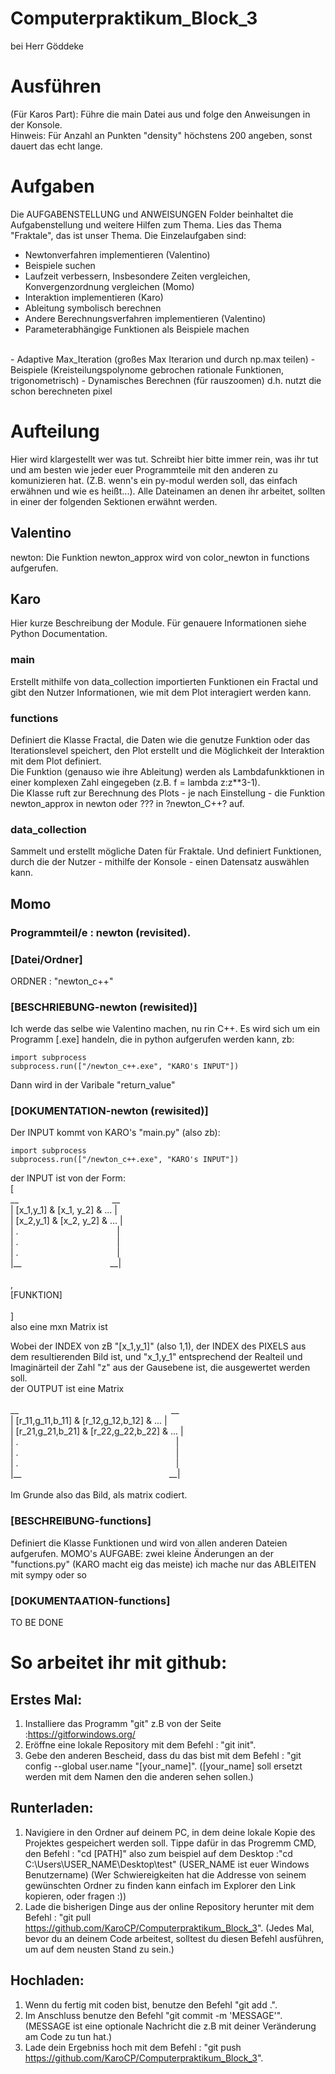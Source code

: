 # Computerpraktikum_Block_3
bei Herr Göddeke
# Ausführen
(Für Karos Part): Führe die main Datei aus und folge den Anweisungen in der Konsole. <br>
Hinweis: Für Anzahl an Punkten "density" höchstens 200 angeben, sonst dauert das echt lange.
# Aufgaben
Die AUFGABENSTELLUNG und ANWEISUNGEN Folder beinhaltet die Aufgabenstellung und weitere Hilfen zum Thema. Lies das Thema "Fraktale", das ist unser Thema. Die Einzelaufgaben sind:
- Newtonverfahren implementieren (Valentino)
- Beispiele suchen 
- Laufzeit verbessern, Insbesondere Zeiten vergleichen, Konvergenzordnung vergleichen (Momo)
- Interaktion implementieren (Karo)
- Ableitung symbolisch berechnen
- Andere Berechnungsverfahren implementieren (Valentino)
- Parameterabhängige Funktionen als Beispiele machen
<br>
- Adaptive Max_Iteration (großes Max Iterarion und durch np.max teilen)
- Beispiele (Kreisteilungspolynome gebrochen rationale Funktionen, trigonometrisch)
- Dynamisches Berechnen (für rauszoomen) d.h. nutzt die schon berechneten pixel 

# Aufteilung
Hier wird klargestellt wer was tut. Schreibt hier bitte immer rein, was ihr tut und am besten wie jeder euer Programmteile mit den anderen zu komunizieren hat. (Z.B. wenn's ein py-modul werden soll, das einfach erwähnen und wie es heißt...). Alle Dateinamen an denen ihr arbeitet, sollten in einer der folgenden Sektionen erwähnt werden.

## Valentino
newton: Die Funktion newton_approx wird von color_newton in functions aufgerufen.

## Karo
Hier kurze Beschreibung der Module. Für genauere Informationen siehe Python Documentation.
### main
Erstellt mithilfe von data_collection importierten Funktionen ein Fractal und gibt den Nutzer Informationen, wie mit dem Plot interagiert werden kann.
### functions
Definiert die Klasse Fractal, die Daten wie die genutze Funktion oder das Iterationslevel speichert, den Plot erstellt und die Möglichkeit der Interaktion mit dem Plot definiert.<br>
Die Funktion (genauso wie ihre Ableitung) werden als Lambdafunkktionen in einer komplexen Zahl eingegeben (z.B. f = lambda z:z**3-1).<br>
Die Klasse ruft zur Berechnung des Plots - je nach Einstellung - die Funktion newton_approx in newton oder ??? in ?newton_C++? auf.
### data_collection
Sammelt und erstellt mögliche Daten für Fraktale. Und definiert Funktionen, durch die der Nutzer - mithilfe der Konsole - einen Datensatz auswählen kann.

## Momo
### Programmteil/e : newton (revisited).
### [Datei/Ordner]
ORDNER : "newton_c++"
### [BESCHRIEBUNG-newton (rewisited)]	
Ich werde das selbe wie Valentino machen, nu rin C++. Es wird sich um ein Programm [.exe] handeln, die in python aufgerufen werden kann, zb:
```
import subprocess
subprocess.run(["/newton_c++.exe", "KARO's INPUT"])
```
Dann wird in der Varibale "return_value"
### [DOKUMENTATION-newton (rewisited)]
Der INPUT kommt von KARO's "main.py" (also zb):
```
import subprocess
subprocess.run(["/newton_c++.exe", "KARO's INPUT"])
```
der INPUT ist von der Form:
 <br>[
 <br>
__ &nbsp;&nbsp;&nbsp;&nbsp;&nbsp;&nbsp;&nbsp;&nbsp;&nbsp;&nbsp;&nbsp;&nbsp;&nbsp;&nbsp;&nbsp;&nbsp;&nbsp;&nbsp;&nbsp;&nbsp;&nbsp;&nbsp;&nbsp;&nbsp;&nbsp;&nbsp;&nbsp;&nbsp;&nbsp;&nbsp;&nbsp;&nbsp;&nbsp;&nbsp;&nbsp;&nbsp; __ <br>
| [x_1,y_1] & [x_1, y_2] & ...   | <br>
| [x_2,y_1] & [x_2, y_2] & ...   | <br>
| . &nbsp;&nbsp;&nbsp;&nbsp;&nbsp;&nbsp;&nbsp;&nbsp;&nbsp;&nbsp;&nbsp;&nbsp;&nbsp;&nbsp;&nbsp;&nbsp;&nbsp;&nbsp;&nbsp;&nbsp;&nbsp;&nbsp;&nbsp;&nbsp;&nbsp;&nbsp;&nbsp;&nbsp;&nbsp;&nbsp;&nbsp;&nbsp;&nbsp;&nbsp;&nbsp;&nbsp;&nbsp;&nbsp;	| <br>
| . &nbsp;&nbsp;&nbsp;&nbsp;&nbsp;&nbsp;&nbsp;&nbsp;&nbsp;&nbsp;&nbsp;&nbsp;&nbsp;&nbsp;&nbsp;&nbsp;&nbsp;&nbsp;&nbsp;&nbsp;&nbsp;&nbsp;&nbsp;&nbsp;&nbsp;&nbsp;&nbsp;&nbsp;&nbsp;&nbsp;&nbsp;&nbsp;&nbsp;&nbsp;&nbsp;&nbsp;&nbsp;&nbsp;	| <br>
| . &nbsp;&nbsp;&nbsp;&nbsp;&nbsp;&nbsp;&nbsp;&nbsp;&nbsp;&nbsp;&nbsp;&nbsp;&nbsp;&nbsp;&nbsp;&nbsp;&nbsp;&nbsp;&nbsp;&nbsp;&nbsp;&nbsp;&nbsp;&nbsp;&nbsp;&nbsp;&nbsp;&nbsp;&nbsp;&nbsp;&nbsp;&nbsp;&nbsp;&nbsp;&nbsp;&nbsp;&nbsp;&nbsp;	| <br>
|__ &nbsp;&nbsp;&nbsp;&nbsp;&nbsp;&nbsp;&nbsp;&nbsp;&nbsp;&nbsp;&nbsp;&nbsp;&nbsp;&nbsp;&nbsp;&nbsp;&nbsp;&nbsp;&nbsp;&nbsp;&nbsp;&nbsp;&nbsp;&nbsp;&nbsp;&nbsp;&nbsp;&nbsp;&nbsp;&nbsp;&nbsp;&nbsp;&nbsp;&nbsp;      __| <br>
 <br>
, <br>
[FUNKTION]
 <br>
 <br>] <br>
also eine mxn Matrix ist  <br>

Wobei der INDEX von zB "[x_1,y_1]" (also 1,1), der INDEX des PIXELS aus dem resultierenden Bild ist, und "x_1,y_1" entsprechend der Realteil und Imaginärteil der Zahl "z" aus der Gausebene ist, die ausgewertet werden soll.
<br>
der OUTPUT ist eine Matrix <br>
 <br>
__ &nbsp;&nbsp;&nbsp;&nbsp;&nbsp;&nbsp;&nbsp;&nbsp;&nbsp;&nbsp;&nbsp;&nbsp;&nbsp;&nbsp;&nbsp;&nbsp;&nbsp;&nbsp;&nbsp;&nbsp;&nbsp;&nbsp;&nbsp;&nbsp;&nbsp;&nbsp;&nbsp;&nbsp;&nbsp;&nbsp;&nbsp;&nbsp;&nbsp;&nbsp;&nbsp;&nbsp;&nbsp;&nbsp;&nbsp;&nbsp;&nbsp;&nbsp;&nbsp;&nbsp;&nbsp;&nbsp;&nbsp;&nbsp;&nbsp;&nbsp;&nbsp;&nbsp;&nbsp;&nbsp;&nbsp;&nbsp;&nbsp;&nbsp;&nbsp;&nbsp; __ <br>
| [r_11,g_11,b_11] & [r_12,g_12,b_12] & ...   | <br>
| [r_21,g_21,b_21] & [r_22,g_22,b_22] & ...   | <br>
| . &nbsp;&nbsp;&nbsp;&nbsp;&nbsp;&nbsp;&nbsp;&nbsp;&nbsp;&nbsp;&nbsp;&nbsp;&nbsp;&nbsp;&nbsp;&nbsp;&nbsp;&nbsp;&nbsp;&nbsp;&nbsp;&nbsp;&nbsp;&nbsp;&nbsp;&nbsp;&nbsp;&nbsp;&nbsp;&nbsp;&nbsp;&nbsp;&nbsp;&nbsp;&nbsp;&nbsp;&nbsp;&nbsp;&nbsp;&nbsp;&nbsp;&nbsp;&nbsp;&nbsp;&nbsp;&nbsp;&nbsp;&nbsp;&nbsp;&nbsp;&nbsp;&nbsp;&nbsp;&nbsp;&nbsp;&nbsp;&nbsp;&nbsp;&nbsp;&nbsp;&nbsp;&nbsp;	| <br>
| . &nbsp;&nbsp;&nbsp;&nbsp;&nbsp;&nbsp;&nbsp;&nbsp;&nbsp;&nbsp;&nbsp;&nbsp;&nbsp;&nbsp;&nbsp;&nbsp;&nbsp;&nbsp;&nbsp;&nbsp;&nbsp;&nbsp;&nbsp;&nbsp;&nbsp;&nbsp;&nbsp;&nbsp;&nbsp;&nbsp;&nbsp;&nbsp;&nbsp;&nbsp;&nbsp;&nbsp;&nbsp;&nbsp;&nbsp;&nbsp;&nbsp;&nbsp;&nbsp;&nbsp;&nbsp;&nbsp;&nbsp;&nbsp;&nbsp;&nbsp;&nbsp;&nbsp;&nbsp;&nbsp;&nbsp;&nbsp;&nbsp;&nbsp;&nbsp;&nbsp;&nbsp;&nbsp;	| <br>
| . &nbsp;&nbsp;&nbsp;&nbsp;&nbsp;&nbsp;&nbsp;&nbsp;&nbsp;&nbsp;&nbsp;&nbsp;&nbsp;&nbsp;&nbsp;&nbsp;&nbsp;&nbsp;&nbsp;&nbsp;&nbsp;&nbsp;&nbsp;&nbsp;&nbsp;&nbsp;&nbsp;&nbsp;&nbsp;&nbsp;&nbsp;&nbsp;&nbsp;&nbsp;&nbsp;&nbsp;&nbsp;&nbsp;&nbsp;&nbsp;&nbsp;&nbsp;&nbsp;&nbsp;&nbsp;&nbsp;&nbsp;&nbsp;&nbsp;&nbsp;&nbsp;&nbsp;&nbsp;&nbsp;&nbsp;&nbsp;&nbsp;&nbsp;&nbsp;&nbsp;&nbsp;&nbsp;	| <br>
|__ &nbsp;&nbsp;&nbsp;&nbsp;&nbsp;&nbsp;&nbsp;&nbsp;&nbsp;&nbsp;&nbsp;&nbsp;&nbsp;&nbsp;&nbsp;&nbsp;&nbsp;&nbsp;&nbsp;&nbsp;&nbsp;&nbsp;&nbsp;&nbsp;&nbsp;&nbsp;&nbsp;&nbsp;&nbsp;&nbsp;&nbsp;&nbsp;&nbsp;&nbsp;&nbsp;&nbsp;&nbsp;&nbsp;&nbsp;&nbsp;&nbsp;&nbsp;&nbsp;&nbsp;&nbsp;&nbsp;&nbsp;&nbsp;&nbsp;&nbsp;&nbsp;&nbsp;&nbsp;&nbsp;&nbsp;&nbsp;&nbsp;&nbsp;      __| <br>
<br>
Im Grunde also das Bild, als matrix codiert.

### [BESCHREIBUNG-functions]
Definiert die Klasse Funktionen und wird von allen anderen Dateien aufgerufen. MOMO's AUFGABE: zwei kleine Änderungen an der "functions.py" (KARO macht eig das meiste) ich mache nur das ABLEITEN mit sympy oder so

### [DOKUMENTAATION-functions]
TO BE DONE
<br>
# So arbeitet ihr mit github:
## Erstes Mal: 
 1) Installiere das Programm "git" z.B von der Seite :https://gitforwindows.org/
 2) Eröffne eine lokale Repository mit dem Befehl : "git init".
 3) Gebe den anderen Bescheid, dass du das bist mit dem Befehl : "git config --global user.name "[your_name]". ([your_name] soll ersetzt werden mit dem Namen den die anderen sehen sollen.)
## Runterladen:
 1) Navigiere in den Ordner auf deinem PC, in dem deine lokale Kopie des Projektes gespeichert werden soll. Tippe dafür in das Progremm CMD, den Befehl : "cd [PATH]" also zum beispiel auf dem Desktop :"cd C:\Users\USER_NAME\Desktop\test" (USER_NAME ist euer Windows Benutzername)
    (Wer Schwiereigkeiten hat die Addresse von seinem gewünschten Ordner zu finden kann einfach im Explorer den Link kopieren, oder fragen :))
 3) Lade die bisherigen Dinge aus der online Repository herunter mit dem Befehl : "git pull https://github.com/KaroCP/Computerpraktikum_Block_3". (Jedes Mal, bevor du an deinem Code arbeitest, solltest du diesen Befehl ausführen, um auf dem neusten Stand zu sein.)
## Hochladen:
 1) Wenn du fertig mit coden bist, benutze den Befehl "git add .".
 2) Im Anschluss benutze den Befehl "git commit -m 'MESSAGE'". (MESSAGE ist eine optionale Nachricht die z.B mit deiner Veränderung am Code zu tun hat.)
 3) Lade dein Ergebniss hoch mit dem Befehl : "git push https://github.com/KaroCP/Computerpraktikum_Block_3".
